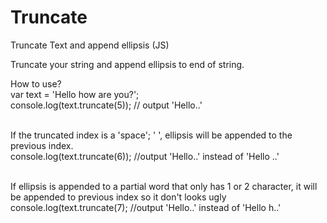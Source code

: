 # Truncate
Truncate Text and append ellipsis (JS)

Truncate your string and append ellipsis to end of string.

How to use?<br>
var text = 'Hello how are you?';<br>
console.log(text.truncate(5)); // output 'Hello..'<br><br>

If the truncated index is a 'space'; ' ', ellipsis will be appended to the previous index.<br>
console.log(text.truncate(6)); //output 'Hello..' instead of 'Hello ..'<br><br>

If ellipsis is appended to a partial word that only has 1 or 2 character, it will be appended to previous index so it don't looks ugly<br>
console.log(text.truncate(7); //output 'Hello..' instead of 'Hello h..'

